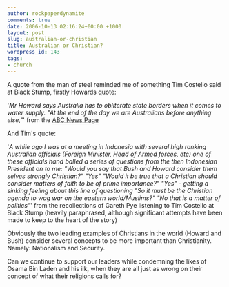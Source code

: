 ```yaml
---
author: rockpaperdynamite
comments: true
date: 2006-10-13 02:16:24+00:00 +1000
layout: post
slug: australian-or-christian
title: Australian or Christian?
wordpress_id: 143
tags:
- church
---
```





A quote from the man of steel reminded me of something Tim Costello said at Black Stump, firstly Howards quote:





'_Mr Howard says Australia has to obliterate state borders when it comes to water supply.
"At the end of the day we are Australians before anything else,"_' from the [ABC News Page](http://www.abc.net.au/news/newsitems/200610/s1763970.htm)


And Tim's quote:<!-- more -->





'_A while ago I was at a meeting in Indonesia with several high ranking Australian officials (Foreign Minister, Head of Armed forces, etc)  one of these officials hand balled a series of questions from the then Indonesian President on to me:
"Would you say that Bush and Howard consider them selves  strongly Christian?"
"Yes"
"Would it be true that a Christian should consider matters of faith to be of prime importance?"
"Yes" - getting a sinking feeling about this line of questioning
"So it must be the Christian agenda to wag war on the eastern world/Muslims?"
"No that is a matter of politics"_' from the recollections of Gareth Pye listening to Tim Costello at Black Stump (heavily paraphrased, although significant attempts have been made to keep to the heart of the story)


Obviously the two leading examples of Christians in the world (Howard and Bush) consider several concepts to be more important than Christianity. Namely: Nationalism and Security.




Can we continue to support our leaders while condemning the likes of Osama Bin Laden and his ilk, when they are all just as wrong on their concept of what their religions calls for?
